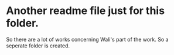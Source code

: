 # Another readme file just for this folder.

So there are a lot of works concerning Wali's part of the work. So a seperate folder is created.
